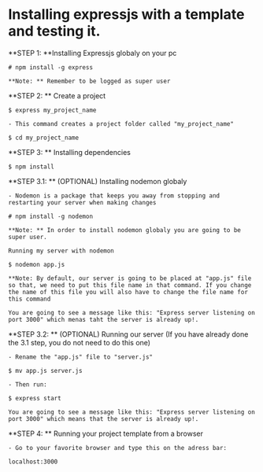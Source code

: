 Installing expressjs with a template and testing it.
====================================================

**STEP 1: **Installing Expressjs globaly on your pc

	# npm install -g express

	**Note: ** Remember to be logged as super user

**STEP 2: ** Create a project

	$ express my_project_name

	- This command creates a project folder called "my_project_name"

	$ cd my_project_name

**STEP 3: ** Installing dependencies

	$ npm install

**STEP 3.1: ** (OPTIONAL) Installing nodemon globaly

	- Nodemon is a package that keeps you away from stopping and restarting your server when making changes

	# npm install -g nodemon

	**Note: ** In order to install nodemon globaly you are going to be super user.

	Running my server with nodemon

	$ nodemon app.js

	**Note: By default, our server is going to be placed at "app.js" file so that, we need to put this file name in that command. If you change the name of this file you will also have to change the file name for this command

	You are going to see a message like this: "Express server listening on port 3000" which menas taht the server is already up!.

**STEP 3.2: ** (OPTIONAL) Running our server (If you have already done the 3.1 step, you do not need to do this one)

	- Rename the "app.js" file to "server.js"

	$ mv app.js server.js

	- Then run:

	$ express start

	You are going to see a message like this: "Express server listening on port 3000" which means that the server is already up!.

**STEP 4: ** Running your project template from a browser

	- Go to your favorite browser and type this on the adress bar:

	localhost:3000
